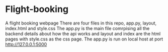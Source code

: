 # Flight-booking
A flight booking webpage 
There are four files in this repo, app.py, layout, index.html and style.css
The app.py is the main file comrpising all the backend details about how the api works and layout and index are the html pages with style.css as the css page.
The app.py is run on local host at port http://127.0.0.1:5000
